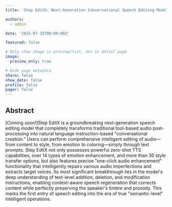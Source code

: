 ```yaml
---
title: 'Step EditX: Next-Generation Conversational Speech Editing Model'

authors:
  - admin

date: '2025-07-15T00:00:00Z'

featured: false

# Only show image in preview/list, not in detail page
image:
  preview_only: true

# Hide page metadata
share: false
show_date: false
profile: false
pager: false
---
```


## Abstract

[Coming soon!]Step EditX is a groundbreaking next-generation speech editing model that completely transforms traditional tool-based audio post-processing into natural language instruction-based "conversational creation." Users can perform comprehensive intelligent editing of audio—from content to style, from emotion to coloring—simply through text prompts. Step EditX not only possesses powerful zero-shot TTS capabilities, over 14 types of emotion enhancement, and more than 30 style transfer options, but also features precise "one-click audio enhancement" functionality that intelligently repairs various audio imperfections and extracts target voices. Its most significant breakthrough lies in the model's deep understanding of text-level addition, deletion, and modification instructions, enabling context-aware speech regeneration that corrects content while perfectly preserving the speaker's timbre and prosody. This marks the first entry of speech editing into the era of true "semantic-level" intelligent operations.
